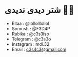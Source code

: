 # شتر دیدی ندیدی 🥷🏻

- Eitaa : @lollolIlollol
- Soroush : @F3D4P
- Rubika : @c3s3iso
- Telegram : @c3s3o
- Instagram : mdi.32
- Email : c3s4c3@gmail.com
